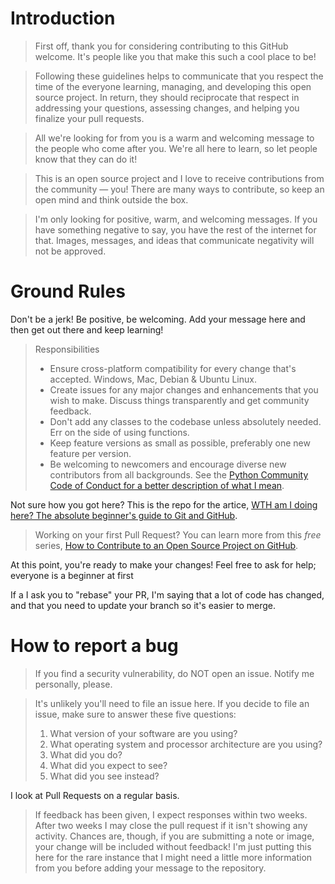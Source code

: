 # Introduction



>First off, thank you for considering contributing to this GitHub welcome. It's people like you that make this such a cool place to be!

>Following these guidelines helps to communicate that you respect the time of the everyone learning, managing, and developing this open source project. In return, they should reciprocate that respect in addressing your questions, assessing changes, and helping you finalize your pull requests.

>All we're looking for from you is a warm and welcoming message to the people who come after you. We're all here to learn, so let people know that they can do it!

> This is an open source project and I love to receive contributions from the community — you! There are many ways to contribute, so keep an open mind and think outside the box.

>I'm only looking for positive, warm, and welcoming messages. If you have something negative to say, you have the rest of the internet for that. Images, messages, and ideas that communicate negativity will not be approved.


# Ground Rules
Don't be a jerk! Be positive, be welcoming. Add your message here and then get out there and keep learning!

> Responsibilities
> * Ensure cross-platform compatibility for every change that's accepted. Windows, Mac, Debian & Ubuntu Linux.
> * Create issues for any major changes and enhancements that you wish to make. Discuss things transparently and get community feedback.
> * Don't add any classes to the codebase unless absolutely needed. Err on the side of using functions.
> * Keep feature versions as small as possible, preferably one new feature per version.
> * Be welcoming to newcomers and encourage diverse new contributors from all backgrounds. See the [Python Community Code of Conduct for a better description of what I mean](https://www.python.org/psf/codeofconduct/).

Not sure how you got here? This is the repo for the artice, [WTH am I doing here? The absolute beginner's guide to Git and GitHub](https://).

> Working on your first Pull Request? You can learn more from this *free* series, [How to Contribute to an Open Source Project on GitHub](https://egghead.io/series/how-to-contribute-to-an-open-source-project-on-github).


At this point, you're ready to make your changes! Feel free to ask for help; everyone is a beginner at first 

If a I ask you to "rebase" your PR, I'm saying that a lot of code has changed, and that you need to update your branch so it's easier to merge.

# How to report a bug

> If you find a security vulnerability, do NOT open an issue. Notify me personally, please.

>It's unlikely you'll need to file an issue here. If you decide to file an issue, make sure to answer these five questions:
>
> 1. What version of your software are you using?
> 2. What operating system and processor architecture are you using?
> 3. What did you do?
> 4. What did you expect to see?
> 5. What did you see instead?

 I look at Pull Requests on a regular basis. 
> If feedback has been given, I expect responses within two weeks. After two weeks I may close the pull request if it isn't showing any activity. Chances are, though, if you are submitting a note or image, your change will be included without feedback! I'm just putting this here for the rare instance that I might need a little more information from you before adding your message to the repository.
